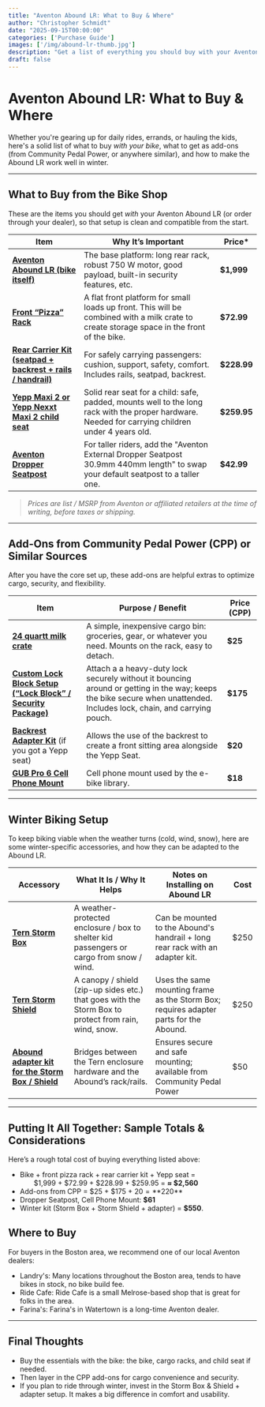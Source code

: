 ```yaml
---
title: "Aventon Abound LR: What to Buy & Where"
author: "Christopher Schmidt"
date: "2025-09-15T00:00:00"
categories: ['Purchase Guide']
images: ['/img/abound-lr-thumb.jpg']
description: "Get a list of everything you should buy with your Aventon Abound LR."
draft: false
---
```


# Aventon Abound LR: What to Buy & Where

Whether you're gearing up for daily rides, errands, or hauling the kids, here's a solid list of what to buy *with your bike*, what to get as add-ons (from Community Pedal Power, or anywhere similar), and how to make the Abound LR work well in winter.

---

## What to Buy from the Bike Shop

These are the items you should get *with* your Aventon Abound LR (or order through your dealer), so that setup is clean and compatible from the start.

| Item | Why It’s Important | Price* |
|---|---|---|
| **[Aventon Abound LR (bike itself)](https://www.aventon.com/products/abound-lr-ebike)** | The base platform: long rear rack, robust 750 W motor, good payload, built-in security features, etc. | **$1,999** |
| **[Front “Pizza” Rack](https://www.aventon.com/products/aventon-pizza-front-rack-abound-sr-abound-lr)** | A flat front platform for small loads up front. This will be combined with a milk crate to create storage space in the front of the bike. | **$72.99** |
| **[Rear Carrier Kit (seatpad + backrest + rails / handrail)](https://www.aventon.com/products/aventon-child-carrier-kit-handrail-long-seatpad)** | For safely carrying passengers: cushion, support, safety, comfort. Includes rails, seatpad, backrest. | **$228.99** |
| **[Yepp Maxi 2 or Yepp Nexxt Maxi 2 child seat](https://www.aventon.com/products/thule-yepp-nexxt-2-maxi-rack-mount-child-seat)** | Solid rear seat for a child: safe, padded, mounts well to the long rack with the proper hardware. Needed for carrying children under 4 years old. | **$259.95** |
| **[Aventon Dropper Seatpost](https://www.aventon.com/products/replacement-seatpost?variant=43226450559171)** | For taller riders, add the "Aventon External Dropper Seatpost 30.9mm 440mm length" to swap your default seatpost to a taller one. | **$42.99** |

> *Prices are list / MSRP from Aventon or affiliated retailers at the time of writing, before taxes or shipping.*

---

## Add-Ons from Community Pedal Power (CPP) or Similar Sources

After you have the core set up, these add-ons are helpful extras to optimize cargo, security, and flexibility.

| Item | Purpose / Benefit | Price (CPP) |
|---|---|---|
| **[24 quartt milk crate](https://community-pedal-power.square.site/product/double-wide-milk-crate/7)** | A simple, inexpensive cargo bin: groceries, gear, or whatever you need. Mounts on the rack, easy to detach. | **$25** |
| **[Custom Lock Block Setup (“Lock Block” / Security Package)](https://community-pedal-power.square.site/product/aventon-abound-lr-sr-lock-block/15?cs=true&cst=popular)** | Attach a a heavy-duty lock securely without it bouncing around or getting in the way; keeps the bike secure when unattended. Includes lock, chain, and carrying pouch. | **$175**  |
| **[Backrest Adapter Kit](https://community-pedal-power.square.site/product/abound-lr-backrest-bench-adapter-kit/18)** (if you got a Yepp seat) | Allows the use of the backrest to create a front sitting area alongside the Yepp Seat. | **$20** |
| **[GUB Pro 6 Cell Phone Mount](https://amzn.to/4plmThr)** | Cell phone mount used by the e-bike library. | **$18** |

---

## Winter Biking Setup

To keep biking viable when the weather turns (cold, wind, snow), here are some winter-specific accessories, and how they can be adapted to the Abound LR.

| Accessory | What It Is / Why It Helps | Notes on Installing on Abound LR | Cost |
|---|---|---|---|
| **[Tern Storm Box](https://store.ternbicycles.com/products/storm-box-for-gsd)** | A weather-protected enclosure / box to shelter kid passengers or cargo from snow / wind. | Can be mounted to the Abound's handrail + long rear rack with an adapter kit. | $250 |
| **[Tern Storm Shield](https://store.ternbicycles.com/products/storm-shield-for-gsd)** | A canopy / shield (zip-up sides etc.) that goes with the Storm Box to protect from rain, wind, snow. | Uses the same mounting frame as the Storm Box; requires adapter parts for the Abound. | $250 |
| **[Abound adapter kit for the Storm Box / Shield](https://community-pedal-power.square.site/product/aventon-abound-tern-storm-shield-and-box-mounting-kit/14)** | Bridges between the Tern enclosure hardware and the Abound’s rack/rails. | Ensures secure and safe mounting; available from Community Pedal Power | $50 |

---

## Putting It All Together: Sample Totals & Considerations

Here’s a rough total cost of buying everything listed above:

- Bike + front pizza rack + rear carrier kit + Yepp seat =  
    $1,999 + $72.99 + $228.99 + $259.95 = **≈ $2,560**
- Add-ons from CPP = $25 + $175 + $20 = **$220**
- Dropper Seatpost, Cell Phone Mount: **$61**   
- Winter kit (Storm Box + Storm Shield + adapter) = **$550**.

## Where to Buy

For buyers in the Boston area, we recommend one of our local Aventon dealers:

* Landry's: Many locations throughout the Boston area, tends to have bikes in stock, no bike build fee.
* Ride Cafe: Ride Cafe is a small Melrose-based shop that is great for folks in the area.
* Farina's: Farina's in Watertown is a long-time Aventon dealer.

---

## Final Thoughts

- Buy the essentials with the bike: the bike, cargo racks, and child seat if needed.  
- Then layer in the CPP add-ons for cargo convenience and security.  
- If you plan to ride through winter, invest in the Storm Box & Shield + adapter setup. It makes a big difference in comfort and usability.
